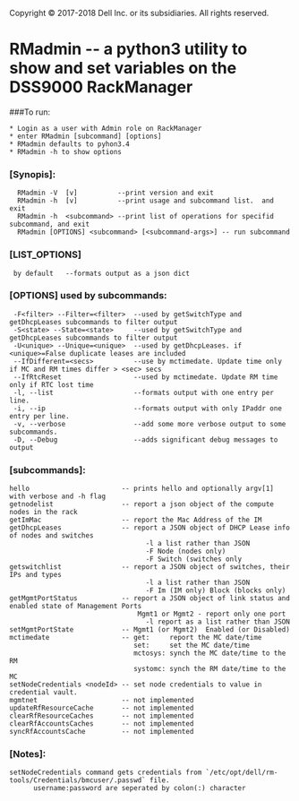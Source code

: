 Copyright &copy; 2017-2018 Dell Inc. or its subsidiaries. All rights reserved.

# RMadmin -- a python3 utility to show and set variables on the DSS9000 RackManager

###To run:
```
* Login as a user with Admin role on RackManager
* enter RMadmin [subcommand] [options]
* RMadmin defaults to pyhon3.4
* RMadmin -h to show options
```

### [Synopis]:
```  
  RMadmin -V  [v]          --print version and exit
  RMadmin -h  [v]          --print usage and subcommand list.  and exit
  RMadmin -h  <subcommand> --print list of operations for specifid subcommand, and exit
  RMadmin [OPTIONS] <subcommand> [<subcommand-args>] -- run subcommand
```

### [LIST_OPTIONS]
     by default   --formats output as a json dict

### [OPTIONS] used by subcommands:
```
 -F<filter> --Filter=<filter>  --used by getSwitchType and getDhcpLeases subcommands to filter output
 -S<state> --State=<state>     --used by getSwitchType and getDhcpLeases subcommands to filter output
 -U<unique> --Unique=<unique>  --used by getDhcpLeases. if <unique>=False duplicate leases are included
 --IfDifferent=<secs>          --use by mctimedate. Update time only if MC and RM times differ > <sec> secs
 --IfRtcReset                  --used by mctimedate. Update RM time only if RTC lost time
 -l, --list                    --formats output with one entry per line.
 -i, --ip                      --formats output with only IPaddr one entry per line.
 -v, --verbose                 --add some more verbose output to some subcommands.
 -D, --Debug                   --adds significant debug messages to output
```



### [subcommands]:
```
hello                       -- prints hello and optionally argv[1] with verbose and -h flag
getnodelist                 -- report a json object of the compute nodes in the rack
getImMac                    -- report the Mac Address of the IM
getDhcpLeases               -- report a JSON object of DHCP Lease info of nodes and switches
                                  -l a list rather than JSON
                                  -F Node (nodes only)
                                  -F Switch (switches only
getswitchlist               -- report a JSON object of switches, their IPs and types
                                  -l a list rather than JSON
                                  -F Im (IM only) Block (blocks only)
getMgmtPortStatus           -- report a JSON object of link status and enabled state of Management Ports
                                Mgmt1 or Mgmt2 - report only one port
                                  -l report as a list rather than JSON
setMgmtPortState            -- Mgmt1 (or Mgmt2)  Enabled (or Disabled)
mctimedate                  -- get:     report the MC date/time
                               set:     set the MC date/time
                               mctosys: synch the MC date/time to the RM
                               systomc: synch the RM date/time to the MC
setNodeCredentials <nodeId> -- set node credentials to value in credential vault.
mgmtnet                     -- not implemented
updateRfResourceCache       -- not implemented
clearRfResourceCaches       -- not implemented
clearRfAccountsCaches       -- not implemented
syncRfAccountsCache         -- not implemented

```


### [Notes]:
    setNodeCredentials command gets credentials from `/etc/opt/dell/rm-tools/Credentials/bmcuser/.passwd` file.
          username:password are seperated by colon(:) character 


